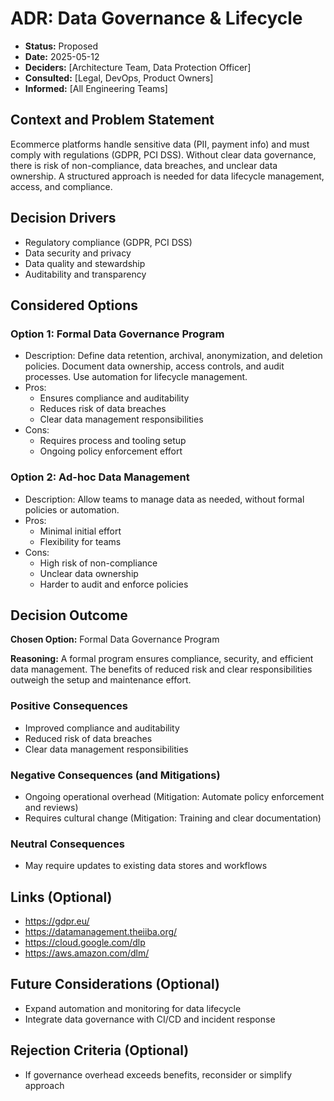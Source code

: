 # ADR: Data Governance & Lifecycle

*   **Status:** Proposed
*   **Date:** 2025-05-12
*   **Deciders:** [Architecture Team, Data Protection Officer]
*   **Consulted:** [Legal, DevOps, Product Owners]
*   **Informed:** [All Engineering Teams]

## Context and Problem Statement

Ecommerce platforms handle sensitive data (PII, payment info) and must comply with regulations (GDPR, PCI DSS). Without clear data governance, there is risk of non-compliance, data breaches, and unclear data ownership. A structured approach is needed for data lifecycle management, access, and compliance.

## Decision Drivers
*   Regulatory compliance (GDPR, PCI DSS)
*   Data security and privacy
*   Data quality and stewardship
*   Auditability and transparency

## Considered Options

### Option 1: Formal Data Governance Program
*   Description: Define data retention, archival, anonymization, and deletion policies. Document data ownership, access controls, and audit processes. Use automation for lifecycle management.
*   Pros:
    *   Ensures compliance and auditability
    *   Reduces risk of data breaches
    *   Clear data management responsibilities
*   Cons:
    *   Requires process and tooling setup
    *   Ongoing policy enforcement effort

### Option 2: Ad-hoc Data Management
*   Description: Allow teams to manage data as needed, without formal policies or automation.
*   Pros:
    *   Minimal initial effort
    *   Flexibility for teams
*   Cons:
    *   High risk of non-compliance
    *   Unclear data ownership
    *   Harder to audit and enforce policies

## Decision Outcome

**Chosen Option:** Formal Data Governance Program

**Reasoning:**
A formal program ensures compliance, security, and efficient data management. The benefits of reduced risk and clear responsibilities outweigh the setup and maintenance effort.

### Positive Consequences
*   Improved compliance and auditability
*   Reduced risk of data breaches
*   Clear data management responsibilities

### Negative Consequences (and Mitigations)
*   Ongoing operational overhead (Mitigation: Automate policy enforcement and reviews)
*   Requires cultural change (Mitigation: Training and clear documentation)

### Neutral Consequences
*   May require updates to existing data stores and workflows

## Links (Optional)
*   https://gdpr.eu/
*   https://datamanagement.theiiba.org/
*   https://cloud.google.com/dlp
*   https://aws.amazon.com/dlm/

## Future Considerations (Optional)
*   Expand automation and monitoring for data lifecycle
*   Integrate data governance with CI/CD and incident response

## Rejection Criteria (Optional)
*   If governance overhead exceeds benefits, reconsider or simplify approach
